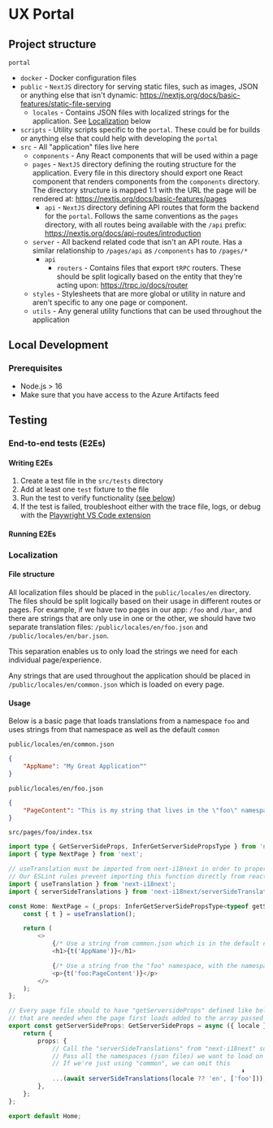 # UX Portal

## Project structure

`portal`

- `docker` - Docker configuration files
- `public` - `NextJS` directory for serving static files, such as images, JSON or anything else that isn't dynamic: <https://nextjs.org/docs/basic-features/static-file-serving>
  - `locales` - Contains JSON files with localized strings for the application. See [Localization](#localization) below
- `scripts` - Utility scripts specific to the `portal`. These could be for builds or anything else that could help with developing the `portal`
- `src` - All "application" files live here
  - `components` - Any React components that will be used within a page
  - `pages` - `NextJS` directory defining the routing structure for the application. Every file in this directory should export one React component that renders components from the `components` directory. The directory structure is mapped 1:1 with the URL the page will be rendered at: <https://nextjs.org/docs/basic-features/pages>
    - `api` - `NextJS` directory defining API routes that form the backend for the `portal`. Follows the same conventions as the `pages` directory, with all routes being available with the `/api` prefix: <https://nextjs.org/docs/api-routes/introduction>
  - `server` - All backend related code that isn't an API route. Has a similar relationship to `/pages/api` as `/components` has to `/pages/*`
    - `api`
      - `routers` - Contains files that export `tRPC` routers. These should be split logically based on the entity that they're acting upon: <https://trpc.io/docs/router>
  - `styles` - Stylesheets that are more global or utility in nature and aren't specific to any one page or component.
  - `utils` - Any general utility functions that can be used throughout the application

## Local Development

### Prerequisites

- Node.js > 16
- Make sure that you have access to the Azure Artifacts feed

## Testing

### End-to-end tests (E2Es)

#### Writing E2Es

1. Create a test file in the `src/tests` directory
2. Add at least one `test` fixture to the file
3. Run the test to verify functionality ([see below](#running-tests))
4. If the test is failed, troubleshoot either with the trace file, logs, or debug with the [Playwright VS Code extension](https://marketplace.visualstudio.com/items?itemName=ms-playwright.playwright)

#### Running E2Es

### Localization

#### File structure

All localization files should be placed in the `public/locales/en` directory. The files should be split logically based on their usage in different routes or pages. For example, if we have two pages in our app: `/foo` and `/bar`, and there are strings that are only use in one or the other, we should have two separate translation files: `/public/locales/en/foo.json` and `/public/locales/en/bar.json`.

This separation enables us to only load the strings we need for each individual page/experience.

Any strings that are used throughout the application should be placed in `/public/locales/en/common.json` which is loaded on every page.

#### Usage

Below is a basic page that loads translations from a namespace `foo` and uses strings from that namespace as well as the default `common`

`public/locales/en/common.json`

```json
{
    "AppName": "My Great Application™️"
}
```

`public/locales/en/foo.json`

```json
{
    "PageContent": "This is my string that lives in the \"foo\" namespace"
}
```

`src/pages/foo/index.tsx`

```typescript
import type { GetServerSideProps, InferGetServerSidePropsType } from 'next';
import { type NextPage } from 'next';

// useTranslation must be imported from next-i18next in order to properly use translations loaded on the server
// Our ESLint rules prevent importing this function directly from react-i18next
import { useTranslation } from 'next-i18next';
import { serverSideTranslations } from 'next-i18next/serverSideTranslations';

const Home: NextPage = (_props: InferGetServerSidePropsType<typeof getServerSideProps>) => {
    const { t } = useTranslation();

    return (
        <>
            {/* Use a string from common.json which is in the default namespace so no prefix is required */}
            <h1>{t('AppName')}</h1>

            {/* Use a string from the "foo" namespace, with the namespace prefixed and followed by a colon */}
            <p>{t('foo:PageContent')}</p>
        </>
    );
};

// Every page file should to have "getServersideProps" defined like below, with all the namespaces
// that are needed when the page first loads added to the array passed to "serverSideTranslations"
export const getServerSideProps: GetServerSideProps = async ({ locale }) => {
    return {
        props: {
            // Call the "serverSideTranslations" from "next-i18next" so the page has all its strings when it loads
            // Pass all the namespaces (json files) we want to load on this page as an array.
            // If we're just using "common", we can omit this
                                                                ⬇️
            ...(await serverSideTranslations(locale ?? 'en', ['foo'])),
        },
    };
};

export default Home;
```
